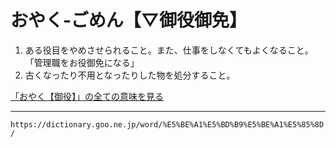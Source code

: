 # おやく‐ごめん【▽御役御免】

1. ある役目をやめさせられること。また、仕事をしなくてもよくなること。「管理職をお役御免になる」
2. 古くなったり不用となったりした物を処分すること。
    

[「おやく【御役】」の全ての意味を見る](https://dictionary.goo.ne.jp/word/%E5%BE%A1%E5%BD%B9/#jn-33611)

---
`https://dictionary.goo.ne.jp/word/%E5%BE%A1%E5%BD%B9%E5%BE%A1%E5%85%8D/`